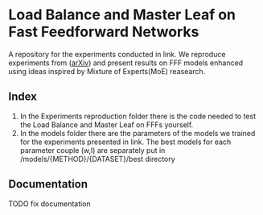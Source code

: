 # Load Balance and Master Leaf on Fast Feedforward Networks
A repository for the experiments conducted in link.
We reproduce experiments from ([arXiv](https://arxiv.org/abs/2308.14711)) and present results on FFF models enhanced using ideas inspired by Mixture of Experts(MoE) reasearch.

## Index
1. In the Experiments reproduction folder there is the code needed to test the Load Balance and Master Leaf on FFFs yourself.
2. In the models folder there are the parameters of the models we trained for the experiments presented in link. 
The best models for each parameter couple (w,l) are separately put in /models/{METHOD}/{DATASET}/best directory


## Documentation
TODO fix documentation